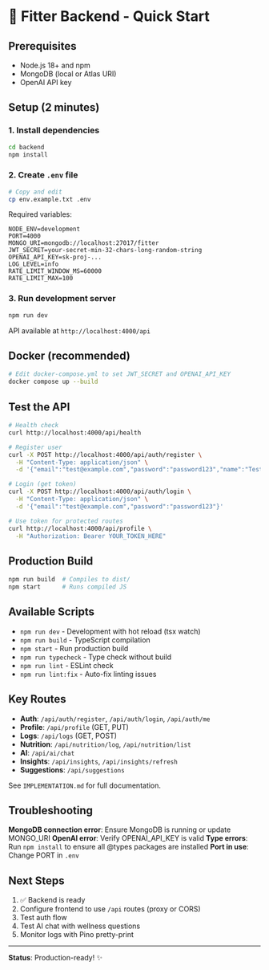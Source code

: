 # 🚀 Fitter Backend - Quick Start

## Prerequisites

- Node.js 18+ and npm
- MongoDB (local or Atlas URI)
- OpenAI API key

## Setup (2 minutes)

### 1. Install dependencies

```bash
cd backend
npm install
```

### 2. Create `.env` file

```bash
# Copy and edit
cp env.example.txt .env
```

Required variables:

```env
NODE_ENV=development
PORT=4000
MONGO_URI=mongodb://localhost:27017/fitter
JWT_SECRET=your-secret-min-32-chars-long-random-string
OPENAI_API_KEY=sk-proj-...
LOG_LEVEL=info
RATE_LIMIT_WINDOW_MS=60000
RATE_LIMIT_MAX=100
```

### 3. Run development server

```bash
npm run dev
```

API available at `http://localhost:4000/api`

## Docker (recommended)

```bash
# Edit docker-compose.yml to set JWT_SECRET and OPENAI_API_KEY
docker compose up --build
```

## Test the API

```bash
# Health check
curl http://localhost:4000/api/health

# Register user
curl -X POST http://localhost:4000/api/auth/register \
  -H "Content-Type: application/json" \
  -d '{"email":"test@example.com","password":"password123","name":"Test User"}'

# Login (get token)
curl -X POST http://localhost:4000/api/auth/login \
  -H "Content-Type: application/json" \
  -d '{"email":"test@example.com","password":"password123"}'

# Use token for protected routes
curl http://localhost:4000/api/profile \
  -H "Authorization: Bearer YOUR_TOKEN_HERE"
```

## Production Build

```bash
npm run build  # Compiles to dist/
npm start      # Runs compiled JS
```

## Available Scripts

- `npm run dev` - Development with hot reload (tsx watch)
- `npm run build` - TypeScript compilation
- `npm start` - Run production build
- `npm run typecheck` - Type check without build
- `npm run lint` - ESLint check
- `npm run lint:fix` - Auto-fix linting issues

## Key Routes

- **Auth**: `/api/auth/register`, `/api/auth/login`, `/api/auth/me`
- **Profile**: `/api/profile` (GET, PUT)
- **Logs**: `/api/logs` (GET, POST)
- **Nutrition**: `/api/nutrition/log`, `/api/nutrition/list`
- **AI**: `/api/ai/chat`
- **Insights**: `/api/insights`, `/api/insights/refresh`
- **Suggestions**: `/api/suggestions`

See `IMPLEMENTATION.md` for full documentation.

## Troubleshooting

**MongoDB connection error**: Ensure MongoDB is running or update MONGO_URI
**OpenAI error**: Verify OPENAI_API_KEY is valid
**Type errors**: Run `npm install` to ensure all @types packages are installed
**Port in use**: Change PORT in `.env`

## Next Steps

1. ✅ Backend is ready
2. Configure frontend to use `/api` routes (proxy or CORS)
3. Test auth flow
4. Test AI chat with wellness questions
5. Monitor logs with Pino pretty-print

---

**Status**: Production-ready! ✨

